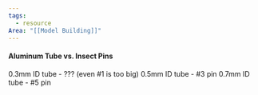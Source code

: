 ```yaml
---
tags:
  - resource
Area: "[[Model Building]]"
---
```


#### Aluminum Tube vs. Insect Pins

0.3mm ID tube - ??? (even #1 is too big)
0.5mm ID tube - #3 pin
0.7mm ID tube - #5 pin

